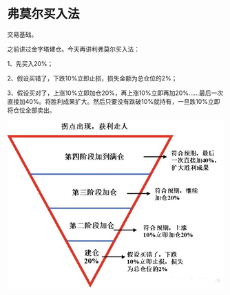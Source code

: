 # 弗莫尔买入法

交易基础。

之前讲过金字塔建仓。今天再讲利弗莫尔买入法：

1、先买入20%；

2、假设买错了，下跌10%立即止损，损失金额为总仓位的2%；

3、假设买对了，上涨10%立即加仓20%，再上涨10%立即再加20%......最后一次直接加40%。将胜利成果扩大。然后只要没有跌破10%就持有，一旦跌10%立即将仓位全部卖出。

![拐点出现，获利走人.png](%E5%BC%97%E8%8E%AB%E5%B0%94%E4%B9%B0%E5%85%A5%E6%B3%95%20630afb34835349fbad31374adc2f0a86/%E6%8B%90%E7%82%B9%E5%87%BA%E7%8E%B0%EF%BC%8C%E8%8E%B7%E5%88%A9%E8%B5%B0%E4%BA%BA.png)